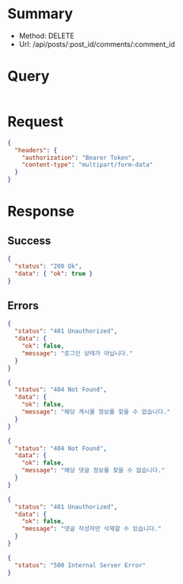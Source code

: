 # Summary

- Method: DELETE
- Url: /api/posts/:post_id/comments/:comment_id

# Query

```sql

```

# Request

```json
{
  "headers": {
    "authorization": "Bearer Token",
    "content-type": "multipart/form-data"
  }
}
```

# Response

## Success

```json
{
  "status": "200 Ok",
  "data": { "ok": true }
}
```

## Errors

```json
{
  "status": "401 Unauthorized",
  "data": {
    "ok": false,
    "message": "로그인 상태가 아닙니다."
  }
}
```

```json
{
  "status": "404 Not Found",
  "data": {
    "ok": false,
    "message": "해당 게시물 정보를 찾을 수 없습니다."
  }
}
```

```json
{
  "status": "404 Not Found",
  "data": {
    "ok": false,
    "message": "해당 댓글 정보를 찾을 수 없습니다."
  }
}
```

```json
{
  "status": "401 Unauthorized",
  "data": {
    "ok": false,
    "message": "댓글 작성자만 삭제할 수 있습니다."
  }
}
```

```json
{
  "status": "500 Internal Server Error"
}
```
